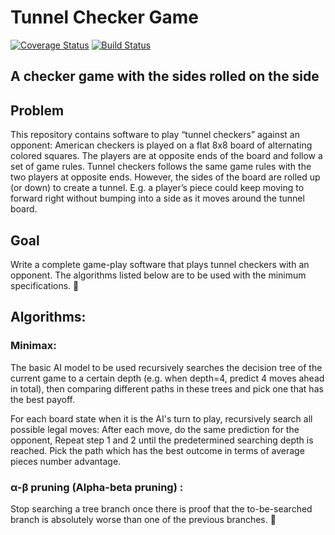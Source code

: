 # Tunnel Checker Game
[![Coverage Status](https://coveralls.io/repos/github/jhalaa/TunnelCheckers/badge.svg?branch=master)](https://coveralls.io/github/jhalaa/TunnelCheckers?branch=master)
[![Build Status](https://travis-ci.org/jhalaa/TunnelCheckers.svg?branch=master)](https://travis-ci.org/jhalaa/TunnelCheckers)


## A checker game with the sides rolled on the side


## Problem
This repository contains software to play “tunnel checkers” against an opponent: 
American checkers is played on a flat 8x8 board of alternating colored squares.  The players are at opposite ends of the board and follow a set of game rules.
Tunnel checkers follows the same game rules with the two players at opposite ends.  However, the sides of the board are rolled up (or down) to create a tunnel.  E.g. a player’s piece could keep moving to forward right without bumping into a side as it moves around the tunnel board.

## Goal
Write a complete game-play software that plays tunnel checkers with an opponent.  The algorithms listed below are to be used with the minimum specifications.

## Algorithms:
### Minimax:
The basic AI model to be used recursively searches the decision tree of the current game to a certain depth (e.g. when depth=4, predict 4 moves ahead in total), then comparing different paths in these trees and pick one that has the best payoff.

For each board state when it is the AI's turn to play, recursively search all possible legal moves:
After each move, do the same prediction for the opponent,
Repeat step 1 and 2 until the predetermined searching depth is reached.
Pick the path which has the best outcome in terms of average pieces number advantage.

### α-β pruning (Alpha-beta pruning) :
Stop searching a tree branch once there is proof that the to-be-searched branch is absolutely worse than one of the previous branches.


